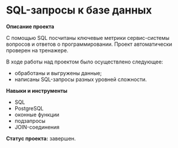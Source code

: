 # SQL-запросы к базе данных

**Описание проекта**
 
С помощью SQL посчитаны ключевые метрики сервис-системы вопросов и ответов о программировании. Проект автоматически проверен на тренажере.

В ходе работы над проектом было осуществлено следующее:
- обработаны и выгружены данные;
- написаны SQL-запросы разных уровней сложности.

**Навыки и инструменты**

- SQL
- PostgreSQL
- оконные функции
- подзапросы
- JOIN-соединения

**Статус проекта:** завершен.
